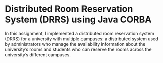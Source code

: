 # Distributed Room Reservation System (DRRS) using Java CORBA

In this assignment, I implemented a distributed room reservation system
(DRRS) for a university with multiple campuses: a distributed system used by administrators
who manage the availability information about the university’s rooms and students who can
reserve the rooms across the university’s different campuses.